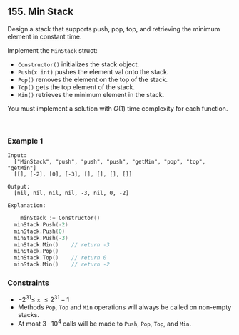 ## 155. Min Stack

Design a stack that supports push, pop, top, and retrieving the minimum element in constant time.

Implement the `MinStack` struct:

- `Constructor()` initializes the stack object.
- `Push(x int)` pushes the element val onto the stack.
- `Pop()` removes the element on the top of the stack.
- `Top()` gets the top element of the stack.
- `Min()` retrieves the minimum element in the stack.

You must implement a solution with $O(1)$ time complexity for each function.

<br>

### Example 1

```
Input:
  ["MinStack", "push", "push", "push", "getMin", "pop", "top", "getMin"]
  [[], [-2], [0], [-3], [], [], [], []]

Output:
  [nil, nil, nil, nil, -3, nil, 0, -2]

Explanation:
```

```go
	minStack := Constructor()
  minStack.Push(-2)
  minStack.Push(0)
  minStack.Push(-3)
  minStack.Min()    // return -3
  minStack.Pop()
  minStack.Top()    // return 0
  minStack.Min()    // return -2
```

### Constraints

- $-2^{31} \leqslant$ `x` $\leqslant 2^{31} - 1$
- Methods `Pop`, `Top` and `Min` operations will always be called on non-empty stacks.
- At most $3 \cdot 10^4$ calls will be made to `Push`, `Pop`, `Top`, and `Min`.
